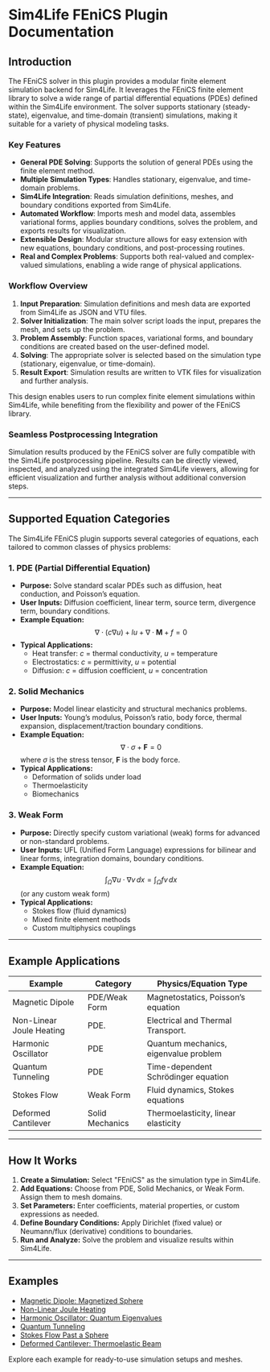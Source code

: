 # Sim4Life FEniCS Plugin Documentation

## Introduction

The FEniCS solver in this plugin provides a modular finite element simulation backend for Sim4Life. It leverages the FEniCS finite element library to solve a wide range of partial differential equations (PDEs) defined within the Sim4Life environment. The solver supports stationary (steady-state), eigenvalue, and time-domain (transient) simulations, making it suitable for a variety of physical modeling tasks.

### Key Features

- **General PDE Solving**: Supports the solution of general PDEs using the finite element method.
- **Multiple Simulation Types**: Handles stationary, eigenvalue, and time-domain problems.
- **Sim4Life Integration**: Reads simulation definitions, meshes, and boundary conditions exported from Sim4Life.
- **Automated Workflow**: Imports mesh and model data, assembles variational forms, applies boundary conditions, solves the problem, and exports results for visualization.
- **Extensible Design**: Modular structure allows for easy extension with new equations, boundary conditions, and post-processing routines.
- **Real and Complex Problems**: Supports both real-valued and complex-valued simulations, enabling a wide range of physical applications.

### Workflow Overview

1. **Input Preparation**: Simulation definitions and mesh data are exported from Sim4Life as JSON and VTU files.
2. **Solver Initialization**: The main solver script loads the input, prepares the mesh, and sets up the problem.
3. **Problem Assembly**: Function spaces, variational forms, and boundary conditions are created based on the user-defined model.
4. **Solving**: The appropriate solver is selected based on the simulation type (stationary, eigenvalue, or time-domain).
5. **Result Export**: Simulation results are written to VTK files for visualization and further analysis.

This design enables users to run complex finite element simulations within Sim4Life, while benefiting from the flexibility and power of the FEniCS library.

### Seamless Postprocessing Integration

Simulation results produced by the FEniCS solver are fully compatible with the Sim4Life postprocessing pipeline. Results can be directly viewed, inspected, and analyzed using the integrated Sim4Life viewers, allowing for efficient visualization and further analysis without additional conversion steps.

---

## Supported Equation Categories

The Sim4Life FEniCS plugin supports several categories of equations, each tailored to common classes of physics problems:

### 1. **PDE (Partial Differential Equation)**
- **Purpose:** Solve standard scalar PDEs such as diffusion, heat conduction, and Poisson’s equation.
- **User Inputs:** Diffusion coefficient, linear term, source term, divergence term, boundary conditions.
- **Example Equation:**  
  $$
  \nabla \cdot (c \nabla u) + l u + \nabla \cdot \mathbf{M} + f = 0
  $$
- **Typical Applications:**  
  - Heat transfer: $c$ = thermal conductivity, $u$ = temperature  
  - Electrostatics: $c$ = permittivity, $u$ = potential  
  - Diffusion: $c$ = diffusion coefficient, $u$ = concentration

### 2. **Solid Mechanics**
- **Purpose:** Model linear elasticity and structural mechanics problems.
- **User Inputs:** Young’s modulus, Poisson’s ratio, body force, thermal expansion, displacement/traction boundary conditions.
- **Example Equation:**  
  $$
  \nabla \cdot \sigma + \mathbf{F} = 0
  $$
  where $\sigma$ is the stress tensor, $\mathbf{F}$ is the body force.
- **Typical Applications:**  
  - Deformation of solids under load  
  - Thermoelasticity  
  - Biomechanics

### 3. **Weak Form**
- **Purpose:** Directly specify custom variational (weak) forms for advanced or non-standard problems.
- **User Inputs:** UFL (Unified Form Language) expressions for bilinear and linear forms, integration domains, boundary conditions.
- **Example Equation:**  
  $$
  \int_\Omega \nabla u \cdot \nabla v \, dx = \int_\Omega f v \, dx
  $$
  (or any custom weak form)
- **Typical Applications:**  
  - Stokes flow (fluid dynamics)  
  - Mixed finite element methods  
  - Custom multiphysics couplings

---

## Example Applications

| Example                | Category      | Physics/Equation Type                |
|------------------------|--------------|--------------------------------------|
| Magnetic Dipole        | PDE/Weak Form| Magnetostatics, Poisson’s equation   |
| Non-Linear Joule Heating | PDE.       | Electrical and Thermal Transport.    |
| Harmonic Oscillator    | PDE          | Quantum mechanics, eigenvalue problem|
| Quantum Tunneling      | PDE          | Time-dependent Schrödinger equation  |
| Stokes Flow            | Weak Form    | Fluid dynamics, Stokes equations     |
| Deformed Cantilever    | Solid Mechanics | Thermoelasticity, linear elasticity   |

---

## How It Works

1. **Create a Simulation:** Select "FEniCS" as the simulation type in Sim4Life.
2. **Add Equations:** Choose from PDE, Solid Mechanics, or Weak Form. Assign them to mesh domains.
3. **Set Parameters:** Enter coefficients, material properties, or custom expressions as needed.
4. **Define Boundary Conditions:** Apply Dirichlet (fixed value) or Neumann/flux (derivative) conditions to boundaries.
5. **Run and Analyze:** Solve the problem and visualize results within Sim4Life.

---

## Examples

- [Magnetic Dipole: Magnetized Sphere](examples/magnetic_dipole/README.md)
- [Non-Linear Joule Heating](examples/nonlinear_joule_heating/README.md)
- [Harmonic Oscillator: Quantum Eigenvalues](examples/harmonic_oscillator/README.md)
- [Quantum Tunneling](examples/quantum_tunneling/README.md)
- [Stokes Flow Past a Sphere](examples/stokes_flow/README.md)
- [Deformed Cantilever: Thermoelastic Beam](examples/deformed_cantilever/README.md)

Explore each example for ready-to-use simulation setups and meshes.
